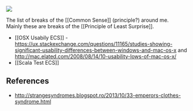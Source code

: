 ![](https://c1.staticflickr.com/1/690/22574819346_a9a0537f05_d.jpg)

The list of breaks of the [[Common Sense]] (principle?) around me.  
Mainly these are breaks of the [[Principle of Least Surprise]].

- [[OSX Usabily ECS]] - https://ux.stackexchange.com/questions/11165/studies-showing-significant-usability-differences-between-windows-and-mac-os-x and http://mac.elated.com/2008/08/14/10-usability-lows-of-mac-os-x/
- [[Scala Test ECS]]

## References
- http://strangesyndromes.blogspot.ro/2013/10/33-emperors-clothes-syndrome.html
